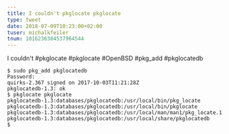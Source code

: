 ```yaml
---
title: I couldn't pkglocate pkglocate
type: tweet
date: 2018-07-09T10:23:00+02:00
tuser: michalkfeiler
tnum: 1016236304537964544
---
```


I couldn't #pkglocate #pkglocate #OpenBSD #pkg_add #pkglocatedb

```text
$ sudo pkg_add pkglocatedb
Password: 
quirks-2.367 signed on 2017-10-03T11:21:28Z
pkglocatedb-1.3: ok
$ pkglocate pkglocate
pkglocatedb-1.3:databases/pkglocatedb:/usr/local/bin/pkg_locate
pkglocatedb-1.3:databases/pkglocatedb:/usr/local/bin/pkglocate
pkglocatedb-1.3:databases/pkglocatedb:/usr/local/man/man1/pkg_locate.1
pkglocatedb-1.3:databases/pkglocatedb:/usr/local/share/pkglocatedb
$
```
